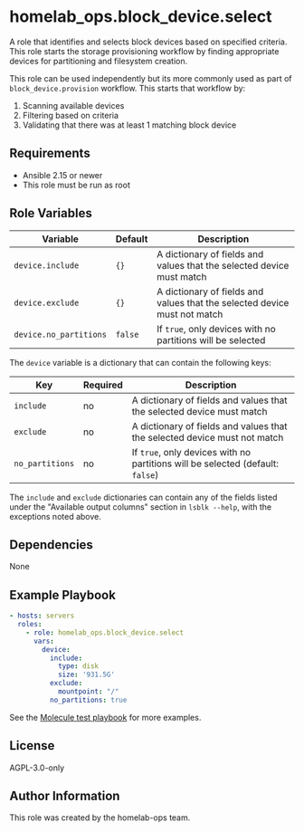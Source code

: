# homelab_ops.block_device.select

A role that identifies and selects block devices based on specified criteria. This role starts the storage provisioning workflow by finding appropriate devices for partitioning and filesystem creation.

This role can be used independently but its more commonly used as part of `block_device.provision` workflow. This starts that workflow by:

1. Scanning available devices
2. Filtering based on criteria
3. Validating that there was at least 1 matching block device

## Requirements

- Ansible 2.15 or newer
- This role must be run as root

## Role Variables

| Variable | Default | Description |
| --- | --- | --- |
| `device.include` | `{}` | A dictionary of fields and values that the selected device must match |
| `device.exclude` | `{}` | A dictionary of fields and values that the selected device must not match |
| `device.no_partitions` | `false` | If `true`, only devices with no partitions will be selected |

The `device` variable is a dictionary that can contain the following keys:

| Key | Required | Description |
| --- | --- | --- |
| `include` | no | A dictionary of fields and values that the selected device must match |
| `exclude` | no | A dictionary of fields and values that the selected device must not match |
| `no_partitions` | no | If `true`, only devices with no partitions will be selected (default: `false`) |

The `include` and `exclude` dictionaries can contain any of the fields listed under the "Available output columns" section in `lsblk --help`, with the exceptions noted above.

## Dependencies

None

## Example Playbook

```yaml
- hosts: servers
  roles:
    - role: homelab_ops.block_device.select
      vars:
        device:
          include:
            type: disk
            size: '931.5G'
          exclude:
            mountpoint: "/"
          no_partitions: true
```

See the [Molecule test playbook](../../molecule/select/converge.yml) for more examples.

## License

AGPL-3.0-only

## Author Information

This role was created by the homelab-ops team.
